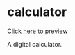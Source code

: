 # calculator
<a href="https://www.ragmehra.github.io" target="_blank">Click here to preview</a>

A digital calculator. 

